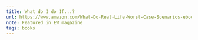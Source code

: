 ```yaml
---
title: What do I do If...?
url: https://www.amazon.com/What-Do-Real-Life-Worst-Case-Scenarios-ebook/dp/B01N5TJVC0
note: Featured in EW magazine
tags: books
---
```

